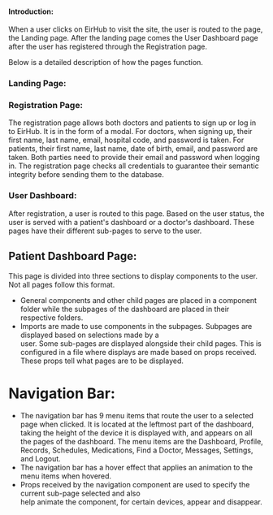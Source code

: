 #### Introduction:     
When a user clicks on EirHub to visit the site, the user is routed to the page, the Landing page. After the landing page comes the User Dashboard page after the user has registered through the Registration page.

Below is a detailed description of how the pages function.
  

### Landing Page:      

### Registration Page:
The registration page allows both doctors and patients to sign up or log in to EirHub. It is in the form of a modal. For doctors, when signing up, their first name, last name, email, hospital code, and password is taken. For patients, their first name, last name, date of birth, email, and password are taken. Both parties need to provide their email and password when logging in. The registration page checks all credentials to guarantee their semantic integrity before sending them to the database.

### User Dashboard:
After registration, a user is routed to this page. Based on the user status, the user is served with a patient's dashboard or a doctor's dashboard.
These pages have their different sub-pages to serve to the user.
## Patient Dashboard Page:  
This page is divided into three sections to display components to the user. Not all pages follow this format.
-  General components and other child pages are placed in a component folder while the subpages of the dashboard are placed in their respective folders. 
-  Imports are made to use components in the subpages. Subpages are displayed based on selections made by a   
   user. Some sub-pages are displayed alongside their child pages. This is configured in a file where displays are made based on props received. These props tell what pages are to be displayed.
# Navigation  Bar:
   -  The navigation bar has 9 menu items that route the user to a selected page when clicked. It is located at 
      the leftmost part of the dashboard, taking the height of the device it is displayed with, and appears on all the pages of the dashboard. The menu items are the Dashboard, Profile, Records, Schedules, Medications, Find a Doctor, Messages, Settings, and Logout.
   -  The navigation bar has a hover effect that applies an animation to the menu items when hovered.
   -  Props received by the navigation component are used to specify the current sub-page selected and also    
      help animate the component, for certain devices, appear and disappear.



